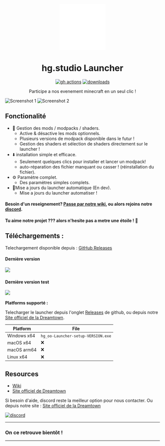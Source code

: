 <p align="center"><img src="./app/assets/images/SealCircle.png" width="150px" height="150px" alt="hg.studio"></p>

<h1 align="center">hg.studio Launcher</h1>

[<p align="center"><img src="https://img.shields.io/github/actions/workflow/status/kipawepro/hg.studioLauncher/build.yml?branch=master&style=for-the-badge" alt="gh actions">](https://github.com/kipawepro/hg.studioLauncher/actions) [<img src="https://img.shields.io/github/downloads/kipawepro/hg.studioLauncher/total.svg?style=for-the-badge" alt="downloads">](https://github.com/kipawepro/hg.studioLauncher/releases)</p>

<p align="center">Participe a nos evenement minecraft en un seul clic !</p>

![Screenshot 1](https://imgur.com/Y9SBIf4.png)
![Screenshot 2](https://imgur.com/wdSP0ki.png)

## Fonctionalité

* 📂 Gestion des mods / modpacks / shaders.
  * Active & désactive les mods optionnels.
  * Plusieurs versions de modpack disponible dans le futur !
  * Gestion des shaders et sélection de shaders directement sur le launcher !
* ⬇️ installation simple et efficace.
  * Seulement quelques clics pour installer et lancer un modpack!
  * auto-réparation des fichier manquant ou casser ! (réinstallation du fichier).
* ⚙️ Paramètre complet.
  * Des paramètres simples complets. 
* 🔄Mise a jours du launcher automatique (En dev).
  * Mise a jours du launcher automatiser !

#### Besoin d'un reseignement? [Passe par notre wiki][wiki], ou alors rejoins notre [discord][discord].

#### Tu aime notre projet ??? alors n'hesite pas a metre une étoile ! 🌟

## Téléchargements :

Telechargement disponible depuis : [GitHub Releases](https://github.com/kipawepro/hg.studioLauncher/releases)

#### Dernière version

[![](https://img.shields.io/github/release/kipawepro/hg.studioLauncher.svg?style=flat-square)](https://github.com/kipawepro/hg.studioLauncher/releases/latest)

#### Dernière version test
[![](https://img.shields.io/github/release/kipawepro/hg.studioLauncher/all.svg?style=flat-square)](https://github.com/kipawepro/hg.studioLauncher/releases)

**Platforms supporté :**

Telecharger le launcher depuis l'onglet [Releases](https://github.com/kipawepro/hg.studioLauncher/releases) de github, ou depuis notre [Site officiel de la Dreamtown][Dreamtown].

| Platform | File |
| -------- | ---- |
| Windows x64 | `hg_oo-Launcher-setup-VERSION.exe` |
| macOS x64 | ❌ |
| macOS arm64 | ❌ |
| Linux x64 | ❌ |

## Resources

* [Wiki][wiki]
* [Site officiel de Dreamtown][Dreamtown]

Si besoin d'aide, discord reste la meilleur option pour nous contacter.
Ou depuis notre site : [Site officiel de la Dreamtown][Dreamtown]

[![discord](https://discordapp.com/api/guilds/1378071353034543336/embed.png?style=banner3)][discord]

---

### On ce retrouve bientôt !

---

[discord]: https://discord.gg/Qd9tSfXt6f 'Discord'
[wiki]: https://github.com/kipawepro/KittyTownLauncher/wiki 'wiki'
[Dreamtown]: https://dreamtown.strator.gg/ 'Dreamtown'
[hgoo]: https://discord.gg/X9MhfxjyJU 'hg.studio'
